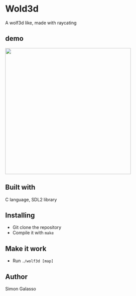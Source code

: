# Wold3d
A wolf3d like, made with raycating
## demo
<img src="wolf3d_demo.gif" width="400"></img>
## Built with
C language, SDL2 library
## Installing
- Git clone the repository
- Compile it with `make`
## Make it work
- Run `./wolf3d [map]`
## Author
Simon Galasso
